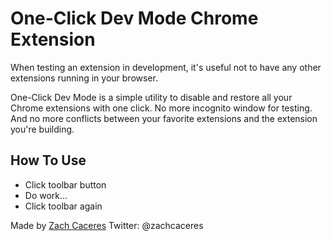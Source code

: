 # One-Click Dev Mode Chrome Extension

When testing an extension in development, it's useful not to have any other extensions running in your browser.

<!-- GIF HERE -->

One-Click Dev Mode is a simple utility to disable and restore all your Chrome extensions with one click. No more incognito window for testing. And no more conflicts between your favorite extensions and the extension you're building.

## How To Use
- Click toolbar button
- Do work...
- Click toolbar again

Made by [Zach Caceres](www.zachcaceres.com)
Twitter: @zachcaceres
